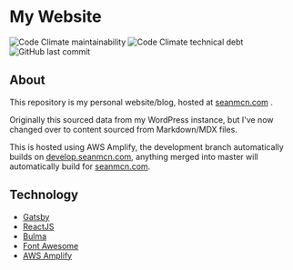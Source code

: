 # My Website
![Code Climate maintainability](https://img.shields.io/codeclimate/maintainability/Seanmcn/my-website?style=for-the-badge)
![Code Climate technical debt](https://img.shields.io/codeclimate/tech-debt/Seanmcn/my-website?style=for-the-badge)
![GitHub last commit](https://img.shields.io/github/last-commit/Seanmcn/my-website?style=for-the-badge)

## About
This repository is my personal website/blog, hosted at [seanmcn.com](https://seanmcn.com) .

Originally this sourced data from my WordPress instance, but I've now changed over to content sourced from Markdown/MDX files.

This is hosted using AWS Amplify, the development branch automatically builds on [develop.seanmcn.com](https://develop.seanmcn.com/), anything merged into master will automatically build for [seanmcn.com](https://seanmcn.com).

## Technology
- [Gatsby](https://gatsbyjs.org/)
- [ReactJS](https://reactjs.org/)
- [Bulma](https://bulma.io/)
- [Font Awesome](https://fontawesome.com/)
- [AWS Amplify](https://aws.amazon.com/amplify/)
